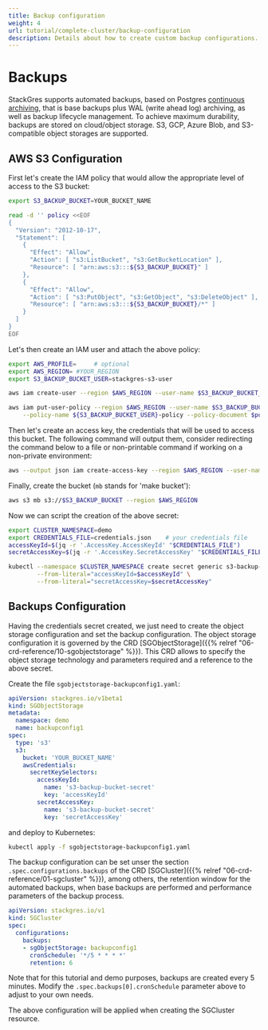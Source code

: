 ```yaml
---
title: Backup configuration
weight: 4
url: tutorial/complete-cluster/backup-configuration
description: Details about how to create custom backup configurations.
---
```


# Backups

StackGres supports automated backups, based on Postgres [continuous archiving](https://www.postgresql.org/docs/current/continuous-archiving.html), that is base backups plus WAL (write ahead log) archiving, as well as backup lifecycle management.
To achieve maximum durability, backups are stored on cloud/object storage.
S3, GCP, Azure Blob, and S3-compatible object storages are supported.


## AWS S3 Configuration


First let's create the IAM policy that would allow the appropriate level of access to the S3 bucket:

```bash
export S3_BACKUP_BUCKET=YOUR_BUCKET_NAME

read -d '' policy <<EOF
{
  "Version": "2012-10-17",
  "Statement": [
    {
      "Effect": "Allow",
      "Action": [ "s3:ListBucket", "s3:GetBucketLocation" ],
      "Resource": [ "arn:aws:s3:::${S3_BACKUP_BUCKET}" ]
    },
    {
      "Effect": "Allow",
      "Action": [ "s3:PutObject", "s3:GetObject", "s3:DeleteObject" ],
      "Resource": [ "arn:aws:s3:::${S3_BACKUP_BUCKET}/*" ]
    }
  ]
}
EOF
```

Let's then create an IAM user and attach the above policy:

```bash
export AWS_PROFILE=     # optional
export AWS_REGION= #YOUR_REGION
export S3_BACKUP_BUCKET_USER=stackgres-s3-user

aws iam create-user --region $AWS_REGION --user-name $S3_BACKUP_BUCKET_USER

aws iam put-user-policy --region $AWS_REGION --user-name $S3_BACKUP_BUCKET_USER \
	--policy-name ${S3_BACKUP_BUCKET_USER}-policy --policy-document $policy
```

Then let's create an access key, the credentials that will be used to access this bucket. The following command will
output them, consider redirecting the command below to a file or non-printable command if working on a non-private
environment:

```bash
aws --output json iam create-access-key --region $AWS_REGION --user-name $S3_BACKUP_BUCKET_USER > credentials.json
```

Finally, create the bucket (`mb` stands for 'make bucket'):

```bash
aws s3 mb s3://$S3_BACKUP_BUCKET --region $AWS_REGION
```

Now we can script the creation of the above secret:

```bash
export CLUSTER_NAMESPACE=demo
export CREDENTIALS_FILE=credentials.json    # your credentials file
accessKeyId=$(jq -r '.AccessKey.AccessKeyId' "$CREDENTIALS_FILE")
secretAccessKey=$(jq -r '.AccessKey.SecretAccessKey' "$CREDENTIALS_FILE")

kubectl --namespace $CLUSTER_NAMESPACE create secret generic s3-backup-bucket-secret \
        --from-literal="accessKeyId=$accessKeyId" \
        --from-literal="secretAccessKey=$secretAccessKey"
```


## Backups Configuration

Having the credentials secret created, we just need to create the object storage configuration and set the backup configuration.
 The object storage configuration it is governed by the CRD
 [SGObjectStorage]({{% relref "06-crd-reference/10-sgobjectstorage" %}}). This CRD allows to specify the object storage technology
 and parameters required and a reference to the above secret.

Create the file `sgobjectstorage-backupconfig1.yaml`:

```yaml
apiVersion: stackgres.io/v1beta1
kind: SGObjectStorage
metadata:
  namespace: demo
  name: backupconfig1
spec:
  type: 's3'
  s3:
    bucket: 'YOUR_BUCKET_NAME'
    awsCredentials:
      secretKeySelectors:
        accessKeyId:
          name: 's3-backup-bucket-secret'
          key: 'accessKeyId'
        secretAccessKey:
          name: 's3-backup-bucket-secret'
          key: 'secretAccessKey'
```

and deploy to Kubernetes:

```bash
kubectl apply -f sgobjectstorage-backupconfig1.yaml
```

The backup configuration can be set unser the section `.spec.configurations.backups` of the CRD
 [SGCluster]({{% relref "06-crd-reference/01-sgcluster" %}}), among others, the retention window for the automated backups,
 when base backups are performed and performance parameters of the backup process.

```yaml
apiVersion: stackgres.io/v1
kind: SGCluster
spec:
  configurations:
    backups:
    - sgObjectStorage: backupconfig1
      cronSchedule: '*/5 * * * *'
      retention: 6
```

Note that for this tutorial and demo purposes, backups are created every 5 minutes. Modify the
`.spec.backups[0].cronSchedule` parameter above to adjust to your own needs.

The above configuration will be applied when creating the SGCluster resource.
